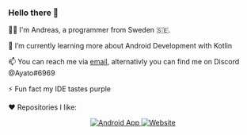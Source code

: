 ### Hello there 👋

👻🐻 I'm Andreas, a programmer from Sweden 🇸🇪.

🌱 I’m currently learning more about Android Development with Kotlin

📫 You can reach me via [email](mailto:mail@ghostbear.me), alternativly you can find me on Discord @Ayato#6969

⚡ Fun fact my IDE tastes purple

❤ Repositories I like:
<div>
	<p align="center">
    		<a href="https://github.com/tachiyomiorg/tachiyomi">
			<img src="https://github-readme-stats.vercel.app/api/pin/?username=tachiyomiorg&repo=tachiyomi&theme=material-palenight" alt="Android App">
		</a>
		<a href="https://github.com/tachiyomiorg/website/">
			<img src="https://github-readme-stats.vercel.app/api/pin/?username=tachiyomiorg&repo=website&theme=material-palenight" alt="Website">
		</a>
	</p>
</div>

<!--
**GHOSTBEAR/GHOSTBEAR** is a ✨ _special_ ✨ repository because its `README.md` (this file) appears on your GitHub profile.

Here are some ideas to get you started:

- 🔭 I’m currently working on ...
- 🌱 I’m currently learning ...
- 👯 I’m looking to collaborate on ...
- 🤔 I’m looking for help with ...
- 💬 Ask me about ...
- 📫 How to reach me: ...
- 😄 Pronouns: ...
- ⚡ Fun fact: ...
-->
